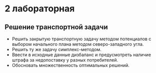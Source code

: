 # 2 лабораторная

## Решение транспортной задачи

- Решить закрытую транспортную задачу методом потенциалов с выбором начального плана методом северо-западного угла.
- Решить ту же задачу симплекс-методом.
- Ввести в исходные данные дизбаланс и предусмотреть наличие штрафа за недопоставку у разных потребителей.
- Обосновать множественность оптимальных решений.
